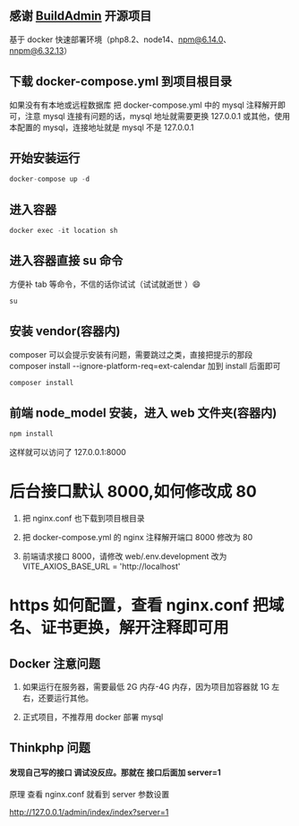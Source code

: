 ## 感谢 [BuildAdmin](https://github.com/build-admin/BuildAdmin) 开源项目

基于 docker 快速部署环境（php8.2、node14、npm@6.14.0、nnpm@6.32.13）

## 下载 docker-compose.yml 到项目根目录

如果没有有本地或远程数据库 把 docker-compose.yml 中的 mysql 注释解开即可，注意 mysql 连接有问题的话，mysql 地址就需要更换 127.0.0.1 或其他，使用本配置的 mysql，连接地址就是 mysql 不是 127.0.0.1

## 开始安装运行

```js
docker-compose up -d
```

## 进入容器

```js
docker exec -it location sh
```

## 进入容器直接 su 命令

方便补 tab 等命令，不信的话你试试（试试就逝世 ）😄

```php
su
```

## 安装 vendor(容器内)

composer 可以会提示安装有问题，需要跳过之类，直接把提示的那段 composer install --ignore-platform-req=ext-calendar 加到 install 后面即可

```js
composer install
```

## 前端 node_model 安装，进入 web 文件夹(容器内)

```js
npm install
```

这样就可以访问了 127.0.0.1:8000

# 后台接口默认 8000,如何修改成 80

1. 把 nginx.conf 也下载到项目根目录

2. 把 docker-compose.yml 的 nginx 注释解开端口 8000 修改为 80

3. 前端请求接口 8000，请修改 web/.env.development 改为 VITE_AXIOS_BASE_URL = 'http://localhost'

# https 如何配置，查看 nginx.conf 把域名、证书更换，解开注释即可用

## Docker 注意问题

1. 如果运行在服务器，需要最低 2G 内存-4G 内存，因为项目加容器就 1G 左右，还要运行其他。

2. 正式项目，不推荐用 docker 部署 mysql

## Thinkphp 问题

#### 发现自己写的接口 调试没反应。那就在 接口后面加 server=1

原理 查看 nginx.conf 就看到 server 参数设置

http://127.0.0.1/admin/index/index?server=1
